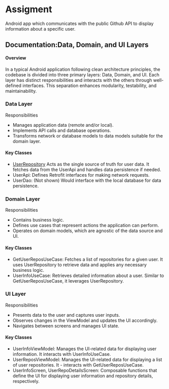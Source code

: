 
# Assigment 

Android app which communicates with the public Github API to display
information about a specific user.


## Documentation:Data, Domain, and UI Layers




#### Overview

In a typical Android application following clean architecture principles, the codebase is divided into three primary layers: Data, Domain, and UI. Each layer has distinct responsibilities and interacts with the others through well-defined interfaces. This separation enhances modularity, testability, and maintainability.

### Data Layer   
Responsibilities
- Manages application data (remote and/or local).
- Implements API calls and database operations.
- Transforms network or database models to data models suitable for the domain layer.

#### Key Classes
- [UserRepository]() Acts as the single source of truth for user data. It fetches data from the UserApi and handles data persistence if needed.
- UserApi: Defines Retrofit interfaces for making network requests.
- UserDao: (Not shown) Would interface with the local database for data persistence.


### Domain Layer  
Responsibilities
- Contains business logic.
- Defines use cases that represent actions the application can perform.
- Operates on domain models, which are agnostic of the data source and UI.

#### Key Classes
- GetUserReposUseCase: Fetches a list of repositories for a given user. It uses UserRepository to retrieve data and applies any necessary business logic.
- UserInfoUseCase: Retrieves detailed information about a user. Similar to GetUserReposUseCase, it leverages UserRepository.

### UI Layer 
Responsibilities
- Presents data to the user and captures user inputs.
- Observes changes in the ViewModel and updates the UI accordingly.
- Navigates between screens and manages UI state.

#### Key Classes
- UserInfoViewModel: Manages the UI-related data for displaying user information. It interacts with UserInfoUseCase.
- UserReposViewModel: Manages the UI-related data for displaying a list of user repositories. It - interacts with GetUserReposUseCase.
- UserInfoScreen, UserRepoDetailsScreen: Composable functions that define the UI for displaying user information and repository details, respectively.